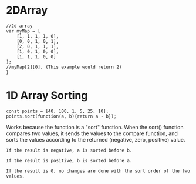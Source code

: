 # 2DArray

```
//2d array
var myMap = [
    [1, 1, 1, 1, 0],
    [0, 0, 1, 0, 1],
    [2, 0, 1, 1, 1],
    [1, 0, 1, 0, 0],
    [1, 1, 1, 0, 0]
];
//myMap[2][0]. (This example would return 2)
}
```

# 1D Array Sorting

```
const points = [40, 100, 1, 5, 25, 10];
points.sort(function(a, b){return a - b});
```

Works because the function is a "sort" function. When the sort() function compares two values, it sends the values to the compare function, and sorts the values according to the returned (negative, zero, positive) value.
```
If the result is negative, a is sorted before b.

If the result is positive, b is sorted before a.

If the result is 0, no changes are done with the sort order of the two values.
```
